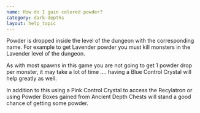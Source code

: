 ```yaml
---
name: How do I gain colored powder?
category: dark-depths
layout: help_topic
---
```

Powder is dropped inside the level of the dungeon with the corresponding name. For example to get Lavender powder you must kill monsters in the Lavender level of the dungeon.

As with most spawns in this game you are not going to get 1 powder drop per monster, it may take a lot of time .... having a Blue Control Crystal will help greatly as well.

In addition to this using a Pink Control Crystal to access the Recylatron or using Powder Boxes gained from Ancient Depth Chests will stand a good chance of getting some powder.